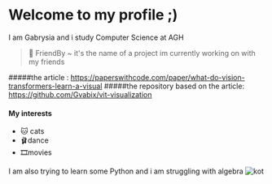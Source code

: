 # Welcome to my profile ;)
I am Gabrysia and i study Computer Science at AGH 
> 🔭 FriendBy ~ it's the name of a project im currently working on with my friends

#####the article : https://paperswithcode.com/paper/what-do-vision-transformers-learn-a-visual
#####the repository based on the article: https://github.com/Gvabix/vit-visualization

#### My interests
- 🐱 cats
- 🩰dance
- 🎞movies

I am also trying to learn some Python and i am struggling with algebra
![kot](https://user-images.githubusercontent.com/115589432/204039941-936f6318-69f2-4a80-80d9-8bb805af6c5c.jpg)
